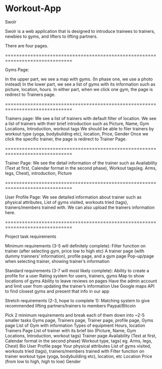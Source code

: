 # Workout-App
Swolr

Swolr is a web application that is designed to introduce trainees to trainers, newbies to gyms, and lifters to lifting partners. 

There are four pages.

==============================================================================

Gyms Page:

In the upper part, we see a map with gyms. (In phase one, we use a photo instead)
In the lower part, we see a list of gyms with its information such as picture, location, hours. 
In either part, when we click one gym, the page is redirect to Trainers page.

==============================================================================

Trainers page:
We see a list of trainers with default filter of location. 
We see a list of trainers with their brief introduction such as Picture, Name, Gym Locations, Introduction, workout tags
We should be able to filer trainers by workout type (yoga, bodybuilding etc), location, Price, Gender
Once we click the specific trainer, the page is redirect to Trainer Page.


==============================================================================

Trainer Page:
We see the detail information of the trainer such as Availability (Text at first, Calendar format in the second phase), Workout tags(eg. Arms, legs, Chest), introduction, Picture 


==============================================================================

User Profile Page:
We see detailed information about trainer such as 
physical attributes,
List of gyms visited,
workouts tried (tags), 
trainers/members trained with.
We can also upload the trainers information here.

==============================================================================

Project task requirements

Minimum requirements (3-5 will definitely complete):
  Filter function on trainer (after selecting gym, price low to high etc)
  A trainer page (with dummy trainners’ information), profile page, and a gym page
  Pop-up/page when selecting trainer, showing trainer’s information

Standard requirements (3-7 will most likely complete):
  Ability to create a profile for a user
  Rating system for users, trainers, gyms
  Map to show locations of gyms
  Ability to leave reviews on pages
  Have the admin account and limit user from updating the trainer’s information
  Use Google maps API to find closest gyms and present that info in our app

Stretch requirements (2-3, hope to complete 1):
  Matching system to give recommended lifting partners/trainers to members
  Paypal/Bitcoin


Pick 2 minimum requirements and break each of them down into ~2-5 smaller tasks
Gyms page, Trainers page, Trainer page, profile page, Gyms page
  List of Gym with information
    Types of equipment
    Hours, location
  Trainers Page 
    List of trainer with its brief bio (Picture, Name, Gym Locations, Introduction, workout tags)
   Trainer page
    Availability (Text at first, Calendar format in the second phase)
    Workout type, tags( eg. Arms, legs, Chest)
    Bio 
  User Profile page
    Your physical attributes
    List of gyms visited, workouts tried (tags), trainers/members trained with
Filter function on trainer
  workout type (yoga, bodybuilding etc), location, etc
  Location
  Price (from low to high, high to low)
  Gender


